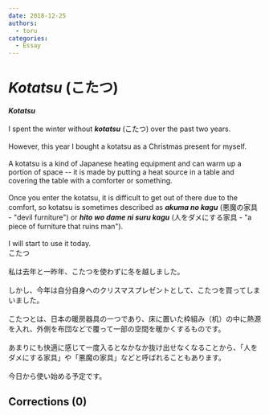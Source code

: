 ```yaml
---
date: 2018-12-25
authors:
  - toru
categories:
  - Essay
---
```


<h1 id="subject_show"><strong><em>Kotatsu</strong></em> (こたつ)</h1>
<div class="date" hidden>Dec 25, 2018 17:59</div>
<div id="post"><div id="body_show_ori">
<strong><em>Kotatsu</strong></em><br/><br/>I spent the winter without <strong><em>kotatsu</em></strong> (こたつ) over the past two years.<br/><br/>However, this year I bought a kotatsu as a Christmas present for myself.<br/><br/>A kotatsu is a kind of Japanese heating equipment and can warm up a portion of space -- it is made by putting a heat source in a table and covering the table with a comforter or something.<br/><br/>Once you enter the kotatsu, it is difficult to get out of there due to the comfort, so kotatsu is sometimes described as <strong><em>akuma no kagu</em></strong> (悪魔の家具 - "devil furniture") or <strong><em>hito wo dame ni suru kagu</em></strong> (人をダメにする家具 - "a piece of furniture that ruins man").<br/><br/>I will start to use it today.
</div></div>

<!-- more -->

<div id="post_ja"><div id="body_show_mo">
こたつ<br/><br/>私は去年と一昨年、こたつを使わずに冬を越しました。<br/><br/>しかし、今年は自分自身へのクリスマスプレゼントとして、こたつを買ってしまいました。<br/><br/>こたつとは、日本の暖房器具の一つであり、床に置いた枠組み（机）の中に熱源を入れ、外側を布団などで覆って一部の空間を暖かくするものです。<br/><br/>あまりにも快適に感じて一度入るとなかなか抜け出せなくなることから、「人をダメにする家具」や「悪魔の家具」などと呼ばれることもあります。<br/><br/>今日から使い始める予定です。
</div></div>

## Corrections (0)
